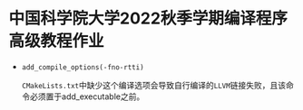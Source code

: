 # 中国科学院大学2022秋季学期编译程序高级教程作业

- ```add_compile_options(-fno-rtti)```

    ```CMakeLists.txt```中缺少这个编译选项会导致自行编译的```LLVM```链接失败，且该命令必须置于add_executable之前。
